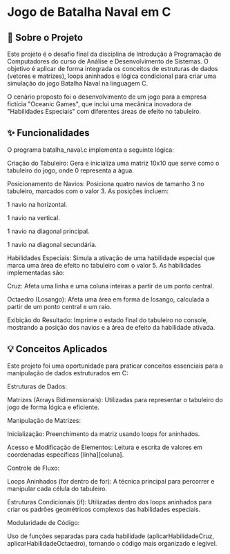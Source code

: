 # Jogo de Batalha Naval em C
## 📖 Sobre o Projeto
Este projeto é o desafio final da disciplina de Introdução à Programação de Computadores do curso de Análise e Desenvolvimento de Sistemas. O objetivo é aplicar de forma integrada os conceitos de estruturas de dados (vetores e matrizes), loops aninhados e lógica condicional para criar uma simulação do jogo Batalha Naval na linguagem C.

O cenário proposto foi o desenvolvimento de um jogo para a empresa fictícia "Oceanic Games", que inclui uma mecânica inovadora de "Habilidades Especiais" com diferentes áreas de efeito no tabuleiro.

## ✨ Funcionalidades
O programa batalha_naval.c implementa a seguinte lógica:

Criação do Tabuleiro: Gera e inicializa uma matriz 10x10 que serve como o tabuleiro do jogo, onde 0 representa a água.

Posicionamento de Navios: Posiciona quatro navios de tamanho 3 no tabuleiro, marcados com o valor 3. As posições incluem:

1 navio na horizontal.

1 navio na vertical.

1 navio na diagonal principal.

1 navio na diagonal secundária.

Habilidades Especiais: Simula a ativação de uma habilidade especial que marca uma área de efeito no tabuleiro com o valor 5. As habilidades implementadas são:

Cruz: Afeta uma linha e uma coluna inteiras a partir de um ponto central.

Octaedro (Losango): Afeta uma área em forma de losango, calculada a partir de um ponto central e um raio.

Exibição do Resultado: Imprime o estado final do tabuleiro no console, mostrando a posição dos navios e a área de efeito da habilidade ativada.

## 💡 Conceitos Aplicados
Este projeto foi uma oportunidade para praticar conceitos essenciais para a manipulação de dados estruturados em C:

Estruturas de Dados:

Matrizes (Arrays Bidimensionais): Utilizadas para representar o tabuleiro do jogo de forma lógica e eficiente.

Manipulação de Matrizes:

Inicialização: Preenchimento da matriz usando loops for aninhados.

Acesso e Modificação de Elementos: Leitura e escrita de valores em coordenadas específicas [linha][coluna].

Controle de Fluxo:

Loops Aninhados (for dentro de for): A técnica principal para percorrer e manipular cada célula do tabuleiro.

Estruturas Condicionais (if): Utilizadas dentro dos loops aninhados para criar os padrões geométricos complexos das habilidades especiais.

Modularidade de Código:

Uso de funções separadas para cada habilidade (aplicarHabilidadeCruz, aplicarHabilidadeOctaedro), tornando o código mais organizado e legível.